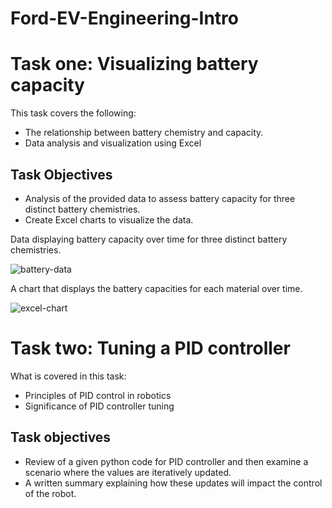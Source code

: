 # Ford-EV-Engineering-Intro

# Task one: Visualizing battery capacity
This task covers the following:
* The relationship between battery chemistry and capacity.
* Data analysis and visualization using Excel
## Task Objectives
* Analysis of the provided data to assess battery capacity for three distinct battery chemistries.
* Create Excel charts to visualize the data.
  
Data displaying battery capacity over time for three distinct battery chemistries.

![battery-data](https://github.com/user-attachments/assets/31e56560-7149-4b50-ae36-8525b918ece2)

A chart that displays the battery capacities for each material over time.

![excel-chart](https://github.com/user-attachments/assets/c5cbcf48-ce80-41b7-b1b9-05c53f0f8ae9)

# Task two: Tuning a PID controller
What is covered in this task:
* Principles of PID control in robotics
* Significance of PID controller tuning
## Task objectives
* Review of a given python code for PID controller and then examine a scenario where the values are iteratively updated.
* A written summary explaining how these updates will impact the control of the robot.
